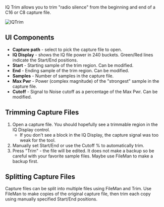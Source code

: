 IQ Trim allows you to trim "radio silence" from the beginning and end of a C16 or C8 capture file.

![IQTrim](https://github.com/eried/portapack-mayhem/assets/3761006/e83a4ca5-af1d-4aeb-918f-1df056fb3d04)

## UI Components

* **Capture path** - select to pick the capture file to open.
* **IQ Display** - shows the IQ file power in 240 buckets. Green/Red lines indicate the Start/End positions.
* **Start** - Starting sample of the trim region. Can be modified.
* **End** - Ending sample of the trim region. Can be modified.
* **Samples** - Number of samples in the capture file.
* **Max Pwr** - Power (complex magnitude) of the "strongest" sample in the capture file.
* **Cutoff** - Signal to Noise cutoff as a percentage of the Max Pwr. Can be modified.

## Trimming Capture Files
1. Open a capture file. You should hopefully see a trimmable region in the IQ Display control.
   - If you don't see a block in the IQ Display, the capture signal was too weak for the tool.
2. Manually set Start/End or use the Cutoff % to automatically trim.
3. Press "Trim" - the file will be edited. It does not make a backup so be careful with your favorite sample files. Maybe use FileMan to make a backup first.

## Splitting Capture Files
Capture files can be split into multiple files using FileMan and Trim. Use FileMan to make copies of the original capture file, then trim each copy using manually specified Start/End positions.